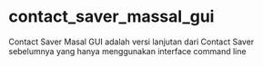# contact_saver_massal_gui
Contact Saver Masal GUI adalah versi lanjutan dari Contact Saver sebelumnya yang hanya menggunakan interface command line
